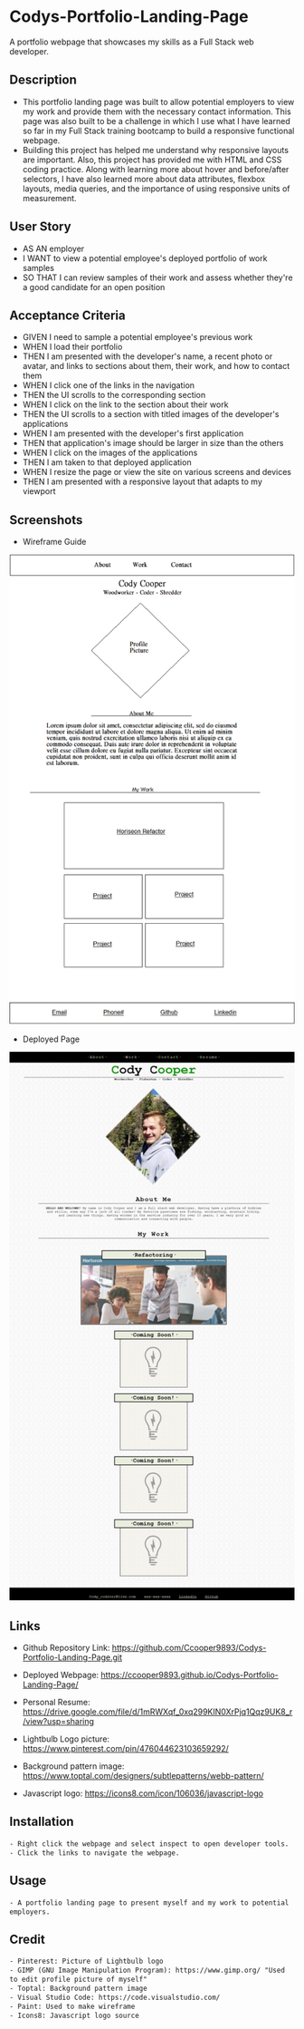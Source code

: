 # Codys-Portfolio-Landing-Page
A portfolio webpage that showcases my skills as a Full Stack web developer.

## Description
- This portfolio landing page was built to allow potential employers to view my work and provide them with the necessary contact information. This page was also built to be a challenge in which I use what I have learned so far in my Full Stack training bootcamp to build a responsive functional webpage.
- Building this project has helped me understand why responsive layouts are important. Also, this project has provided me with HTML and CSS coding practice. Along with learning more about hover and before/after selectors, I have also learned more about data attributes, flexbox layouts, media queries, and the importance of using responsive units of measurement.

## User Story
- AS AN employer
- I WANT to view a potential employee's deployed portfolio of work samples
- SO THAT I can review samples of their work and assess whether they're a good candidate for an open position

## Acceptance Criteria
- GIVEN I need to sample a potential employee's previous work
- WHEN I load their portfolio
- THEN I am presented with the developer's name, a recent photo or avatar, and links to sections about them, their work, and how to     contact them
- WHEN I click one of the links in the navigation
- THEN the UI scrolls to the corresponding section
- WHEN I click on the link to the section about their work
- THEN the UI scrolls to a section with titled images of the developer's applications
- WHEN I am presented with the developer's first application
- THEN that application's image should be larger in size than the others
- WHEN I click on the images of the applications
- THEN I am taken to that deployed application
- WHEN I resize the page or view the site on various screens and devices
- THEN I am presented with a responsive layout that adapts to my viewport

## Screenshots
- Wireframe Guide

<img src="assets\images\Portfolio-Landing-Page-Wireframe.png" alt="A screenshot of the wireframe for my portfolio landing page">

- Deployed Page

<img src="assets\images\_C__Users_cody__bootcamp_Codys-Portfolio-Landing-Page_index.html (1).png" alt="A screenshot of the deployed webpage">

## Links

- Github Repository Link: https://github.com/Ccooper9893/Codys-Portfolio-Landing-Page.git

- Deployed Webpage: https://ccooper9893.github.io/Codys-Portfolio-Landing-Page/

- Personal Resume: https://drive.google.com/file/d/1mRWXqf_0xq299KIN0XrPjq1Qqz9UK8_r/view?usp=sharing

- Lightbulb Logo picture: https://www.pinterest.com/pin/476044623103659292/

- Background pattern image: https://www.toptal.com/designers/subtlepatterns/webb-pattern/

- Javascript logo: https://icons8.com/icon/106036/javascript-logo

## Installation
    - Right click the webpage and select inspect to open developer tools.
    - Click the links to navigate the webpage.

## Usage
    - A portfolio landing page to present myself and my work to potential employers.

## Credit
    - Pinterest: Picture of Lightbulb logo
    - GIMP (GNU Image Manipulation Program): https://www.gimp.org/ "Used to edit profile picture of myself"
    - Toptal: Background pattern image
    - Visual Studio Code: https://code.visualstudio.com/
    - Paint: Used to make wireframe
    - Icons8: Javascript logo source

